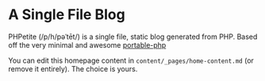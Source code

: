 # A Single File Blog

PHPetite (/p/h/pəˈtēt/) is a single file, static blog generated from PHP. Based off the very minimal and awesome <a target="_blank" href="https://github.com/cadars/portable-php">portable-php</a>

You can edit this homepage content in `content/_pages/home-content.md` (or remove it entirely). The choice is yours.
